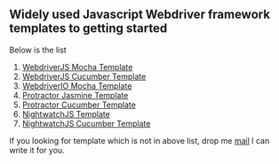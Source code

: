 ## Widely used Javascript Webdriver framework templates to getting started

Below is the list

1. [WebdriverJS Mocha Template](https://github.com/sridharbandi/Selenium-Javascript-Getting-Started-Examples/tree/master/WebdriverJS-Mocha-Template)
2. [WebdriverJS Cucumber Template](https://github.com/sridharbandi/Selenium-Javascript-Getting-Started-Examples/tree/master/WebdriverJS-Cucumber-Template)
3. [WebdriverIO Mocha Template](https://github.com/sridharbandi/Selenium-Javascript-Getting-Started-Examples/tree/master/WebdriverIO-Mocha-Template)
4. [Protractor Jasmine Template](https://github.com/sridharbandi/Selenium-Javascript-Getting-Started-Examples/tree/master/Protractor-Jasmine-Template)
5. [Protractor Cucumber Template](https://github.com/sridharbandi/Selenium-Javascript-Getting-Started-Examples/tree/master/Protractor-Cucumber-Template)
6. [NightwatchJS Template](https://github.com/sridharbandi/Selenium-Javascript-Getting-Started-Examples/tree/master/NightwatchJS-Template)
7. [NightwatchJS Cucumber Template](https://github.com/sridharbandi/Selenium-Javascript-Getting-Started-Examples/tree/master/NightwatchJS-Cucumber-Template)

If you looking for template which is not in above list, drop me [mail](mailto:sridhar.bandi.ece@gmail.com) I can write it for you.